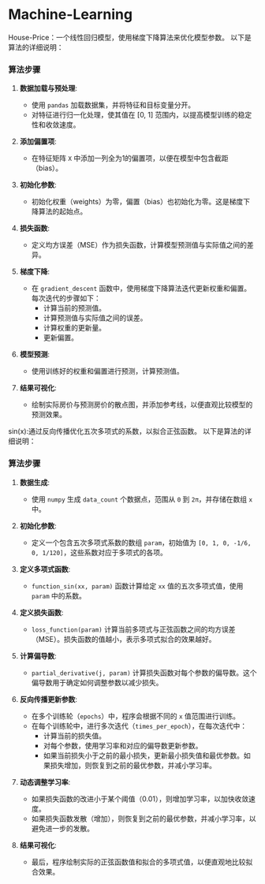 # Machine-Learning
House-Price：一个线性回归模型，使用梯度下降算法来优化模型参数。
以下是算法的详细说明：

### 算法步骤

1. **数据加载与预处理**:
   - 使用 `pandas` 加载数据集，并将特征和目标变量分开。
   - 对特征进行归一化处理，使其值在 [0, 1] 范围内，以提高模型训练的稳定性和收敛速度。

2. **添加偏置项**:
   - 在特征矩阵 `X` 中添加一列全为1的偏置项，以便在模型中包含截距（bias）。

3. **初始化参数**:
   - 初始化权重（weights）为零，偏置（bias）也初始化为零。这是梯度下降算法的起始点。

4. **损失函数**:
   - 定义均方误差（MSE）作为损失函数，计算模型预测值与实际值之间的差异。

5. **梯度下降**:
   - 在 `gradient_descent` 函数中，使用梯度下降算法迭代更新权重和偏置。每次迭代的步骤如下：
     - 计算当前的预测值。
     - 计算预测值与实际值之间的误差。
     - 计算权重的更新量。
     - 更新偏置。

6. **模型预测**:
   - 使用训练好的权重和偏置进行预测，计算预测值。

7. **结果可视化**:
   - 绘制实际房价与预测房价的散点图，并添加参考线，以便直观比较模型的预测效果。





sin(x):通过反向传播优化五次多项式的系数，以拟合正弦函数。
以下是算法的详细说明：

### 算法步骤

1. **数据生成**:
   - 使用 `numpy` 生成 `data_count` 个数据点，范围从 `0` 到 `2π`，并存储在数组 `x` 中。

2. **初始化参数**:
   - 定义一个包含五次多项式系数的数组 `param`，初始值为 `[0, 1, 0, -1/6, 0, 1/120]`，这些系数对应于多项式的各项。

3. **定义多项式函数**:
   - `function_sin(xx, param)` 函数计算给定 `xx` 值的五次多项式值，使用 `param` 中的系数。

4. **定义损失函数**:
   - `loss_function(param)` 计算当前多项式与正弦函数之间的均方误差（MSE）。损失函数的值越小，表示多项式拟合的效果越好。

5. **计算偏导数**:
   - `partial_derivative(j, param)` 计算损失函数对每个参数的偏导数。这个偏导数用于确定如何调整参数以减少损失。

6. **反向传播更新参数**:
   - 在多个训练轮（`epochs`）中，程序会根据不同的 `x` 值范围进行训练。
   - 在每个训练轮中，进行多次迭代（`times_per_epoch`），在每次迭代中：
     - 计算当前的损失值。
     - 对每个参数，使用学习率和对应的偏导数更新参数。
     - 如果当前损失小于之前的最小损失，更新最小损失值和最优参数。如果损失增加，则恢复到之前的最优参数，并减小学习率。

7. **动态调整学习率**:
   - 如果损失函数的改进小于某个阈值（0.01），则增加学习率，以加快收敛速度。
   - 如果损失函数发散（增加），则恢复到之前的最优参数，并减小学习率，以避免进一步的发散。

8. **结果可视化**:
   - 最后，程序绘制实际的正弦函数值和拟合的多项式值，以便直观地比较拟合效果。
